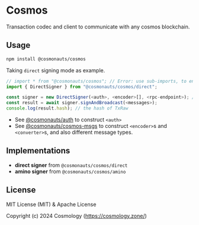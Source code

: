 # Cosmos

Transaction codec and client to communicate with any cosmos blockchain.

## Usage

```sh
npm install @cosmonauts/cosmos
```

Taking `direct` signing mode as example.

```ts
// import * from "@cosmonauts/cosmos"; // Error: use sub-imports, to ensure small app size
import { DirectSigner } from "@cosmonauts/cosmos/direct";

const signer = new DirectSigner(<auth>, <encoder>[], <rpc-endpoint>); // **ONLY** rpc endpoint is supported for now
const result = await signer.signAndBroadcast(<messages>);
console.log(result.hash); // the hash of TxRaw
```

- See [@cosmonauts/auth](/packages/auth/README.md) to construct `<auth>`
- See [@cosmonauts/cosmos-msgs](/networks/cosmos-msgs/README.md) to construct `<encoder>`s and `<converter>`s, and also different message types.

## Implementations

- **direct signer** from `@cosmonauts/cosmos/direct`
- **amino signer** from `@cosmonauts/cosmos/amino`

## License

MIT License (MIT) & Apache License

Copyright (c) 2024 Cosmology (https://cosmology.zone/)